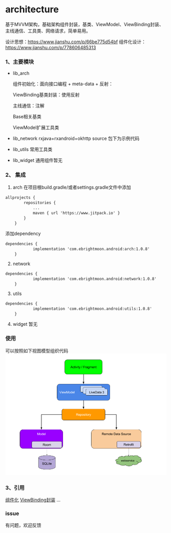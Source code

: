 # architecture

基于MVVM架构，基础架构组件封装，基类、ViewModel、ViewBinding封装、主线通信、工具类、网络请求，简单易用。

设计思想：https://www.jianshu.com/p/66be775d54bf
组件化设计：https://www.jianshu.com/p/778606485313

### 1、主要模块

* lib\_arch

    组件初始化：面向接口编程 + meta-data + 反射：

    ViewBinding基类封装：使用反射

    主线通信：注解

    Base相关基类

    ViewModel扩展工具类

* lib\_network
    rxjava+rxandroid+okhttp
    source 包下为示例代码
* lib\_utils
    常用工具类



*   lib\_widget
    通用组件暂无

### 2、 集成

1. arch
   在项目根build.gradle/或者settings.gradle文件中添加
```
allprojects {
		repositories {
			...
			maven { url 'https://www.jitpack.io' }
		}
	}
```
添加dependency
```
dependencies {
	        implementation 'com.ebrightmoon.android:arch:1.0.8'
	}
```
2. network
```
dependencies {
	        implementation 'com.ebrightmoon.android:network:1.0.8'
	}
```
3. utils
```
dependencies {
	        implementation 'com.ebrightmoon.android:utils:1.0.8'
	}
```
4. widget
   暂无

### 使用
可以按照如下视图模型组织代码
<img src="doc/img.png" >

### 3、引用

[组件化](https://github.com/Quyunshuo/AndroidBaseFrameMVVM)
[ViewBinding封装](https://blog.csdn.net/qq_20451879/article/details/121148935)
...


### issue

有问题，欢迎反馈
